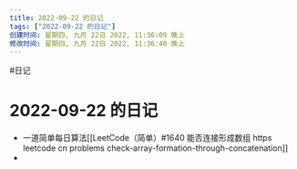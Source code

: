 ```yaml
---
title: 2022-09-22 的日记
tags: ["2022-09-22 的日记"]
创建时间: 星期四, 九月 22日 2022, 11:36:09 晚上
修改时间: 星期四, 九月 22日 2022, 11:36:40 晚上
---
```

#日记

# 2022-09-22 的日记

- 一道简单每日算法[[LeetCode（简单）#1640 能否连接形成数组 https leetcode cn problems check-array-formation-through-concatenation]]
-